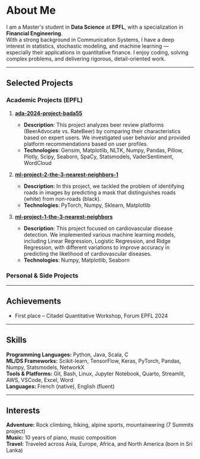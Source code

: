 # About Me

I am a Master's student in **Data Science** at **EPFL**, with a specialization in **Financial Engineering**.  
With a strong background in Communication Systems, I have a deep interest in statistics, stochastic modeling, and machine learning — especially their applications in quantitative finance. I enjoy coding, solving complex problems, and delivering rigorous, detail-oriented work.

---

## Selected Projects

### Academic Projects (EPFL)

1. **[ada-2024-project-bada55](https://github.com/your-username/ada-2024-project-bada55)**
   - **Description**: This project analyzes beer review platforms (BeerAdvocate vs. RateBeer) by comparing their characteristics based on expert users. We investigated user behavior and provided platform recommendations based on user profiles. 
   - **Technologies**: Gensim, Matplotlib, NLTK, Numpy, Pandas, Pillow, Plotly, Scipy, Seaborn, SpaCy, Statsmodels, VaderSentiment, WordCloud

2. **[ml-project-2-the-3-nearest-neighbors-1](https://github.com/your-username/ml-project-2-the-3-nearest-neighbors-1)**
   - **Description**: In this project, we tackled the problem of identifying roads in images by predicting a mask that distinguishes roads (white) from non-roads (black). 
   - **Technologies**: PyTorch, Numpy, Sklearn, Matplotlib

3. **[ml-project-1-the-3-nearest-neighbors](https://github.com/your-username/ml-project-1-the-3-nearest-neighbors)**
   - **Description**: This project focused on cardiovascular disease detection. We implemented various machine learning models, including Linear Regression, Logistic Regression, and Ridge Regression, with different variations to improve accuracy in predicting the likelihood of cardiovascular diseases.
   - **Technologies**: Numpy, Matplotlib, Seaborn


### Personal & Side Projects

---

## Achievements

- First place – Citadel Quantitative Workshop, Forum EPFL 2024

---

## Skills

**Programming Languages:** Python, Java, Scala, C  
**ML/DS Frameworks:** Scikit-learn, TensorFlow, Keras, PyTorch, Pandas, Numpy, Statsmodels, NetworkX  
**Tools & Platforms:** Git, Bash, Linux, Jupyter Notebook, Quarto, Streamlit, AWS, VSCode, Excel, Word  
**Languages:** French (native), English (fluent)

---

## Interests

**Adventure:** Rock climbing, hiking, alpine sports, mountaineering (7 Summits project)  
**Music:** 10 years of piano, music composition  
**Travel:** Traveled across Asia, Europe, Africa, and North America (born in Sri Lanka)
